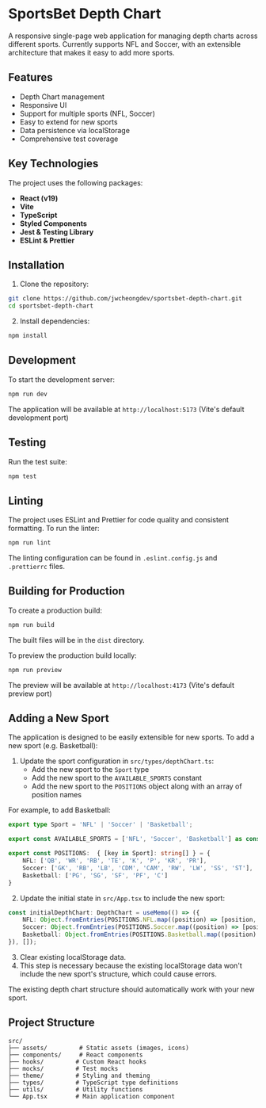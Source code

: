 # SportsBet Depth Chart

A responsive single-page web application for managing depth charts across different sports. Currently supports NFL and Soccer, with an extensible architecture that makes it easy to add more sports.

## Features

- Depth Chart management
- Responsive UI
- Support for multiple sports (NFL, Soccer)
- Easy to extend for new sports
- Data persistence via localStorage
- Comprehensive test coverage

## Key Technologies

The project uses the following packages:
- **React (v19)**
- **Vite**
- **TypeScript**
- **Styled Components**
- **Jest & Testing Library**
- **ESLint & Prettier**

## Installation

1. Clone the repository:
```bash
git clone https://github.com/jwcheongdev/sportsbet-depth-chart.git
cd sportsbet-depth-chart
```

2. Install dependencies:
```bash
npm install
```

## Development

To start the development server:

```bash
npm run dev
```

The application will be available at `http://localhost:5173`  (Vite's default development port)

## Testing

Run the test suite:

```bash
npm test
```

## Linting

The project uses ESLint and Prettier for code quality and consistent formatting. To run the linter:

```bash
npm run lint
```

The linting configuration can be found in `.eslint.config.js` and `.prettierrc` files.

## Building for Production

To create a production build:

```bash
npm run build
```

The built files will be in the `dist` directory.

To preview the production build locally:

```bash
npm run preview
```

The preview will be available at `http://localhost:4173` (Vite's default preview port)

## Adding a New Sport

The application is designed to be easily extensible for new sports. To add a new sport (e.g. Basketball):

1. Update the sport configuration in `src/types/depthChart.ts`:
   - Add the new sport to the `Sport` type
   - Add the new sport to the `AVAILABLE_SPORTS` constant
   - Add the new sport to the `POSITIONS` object along with an array of position names

For example, to add Basketball:
```typescript
export type Sport = 'NFL' | 'Soccer' | 'Basketball';

export const AVAILABLE_SPORTS = ['NFL', 'Soccer', 'Basketball'] as const;

export const POSITIONS:  { [key in Sport]: string[] } = {
    NFL: ['QB', 'WR', 'RB', 'TE', 'K', 'P', 'KR', 'PR'],
    Soccer: ['GK', 'RB', 'LB', 'CDM', 'CAM', 'RW', 'LW', 'SS', 'ST'],
    Basketball: ['PG', 'SG', 'SF', 'PF', 'C']
}
```

2. Update the initial state in `src/App.tsx` to include the new sport:
```typescript
const initialDepthChart: DepthChart = useMemo(() => ({
    NFL: Object.fromEntries(POSITIONS.NFL.map((position) => [position, []])),
    Soccer: Object.fromEntries(POSITIONS.Soccer.map((position) => [position, []])),
    Basketball: Object.fromEntries(POSITIONS.Basketball.map((position) => [position, []])),
}), []);
```

3. Clear existing localStorage data.
4. This step is necessary because the existing localStorage data won't include the new sport's structure, which could cause errors.

The existing depth chart structure should automatically work with your new sport.

## Project Structure

```
src/
├── assets/         # Static assets (images, icons)
├── components/     # React components
├── hooks/         # Custom React hooks
├── mocks/         # Test mocks
├── theme/         # Styling and theming
├── types/         # TypeScript type definitions
├── utils/         # Utility functions
└── App.tsx        # Main application component
```

